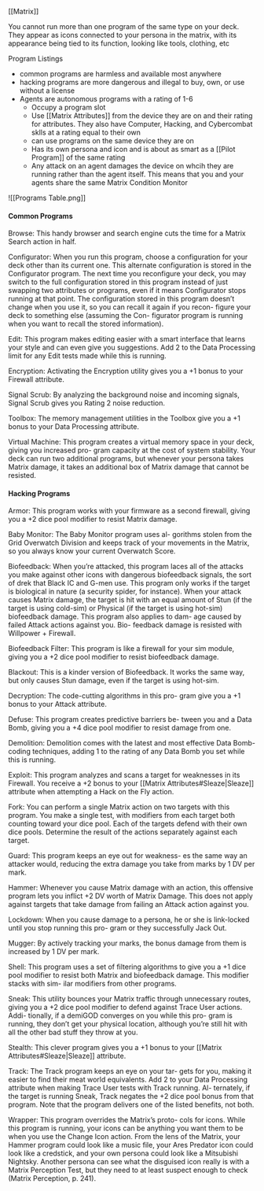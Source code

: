 [[Matrix]]

You cannot run more than one program of the same type on your deck. They appear as icons connected to your persona in the matrix, with its appearance being tied to its function, looking like tools, clothing, etc

Program Listings
- common programs are harmless and available most anywhere
- hacking programs are more dangerous and illegal to buy, own, or use without a license
- Agents are autonomous programs with a rating of 1-6
	- Occupy a program slot
	- Use [[Matrix Attributes]] from the device they are on and their rating for attributes. They also have Computer, Hacking, and Cybercombat sklls at a rating equal to their own
	- can use programs on the same device they are on
	- Has its own persona and icon and is about as smart as a [[Pilot Program]] of the same rating
	- Any attack on an agent damages the device on whcih they are running rather than the agent itself. This means that you and your agents share the same Matrix Condition Monitor


![[Programs Table.png]]

#### Common Programs
 Browse: This handy browser and search engine cuts the time for a Matrix Search action in half.

Configurator: When you run this program, choose a configuration for your deck other than its current one. This alternate configuration is stored in the Configurator program. The next time you reconfigure your deck, you may switch to the full configuration stored in this program instead of just swapping two attributes or programs, even if it means Configurator stops running at that point. The configuration stored in this program doesn’t change when you use it, so you can recall it again if you recon- figure your deck to something else (assuming the Con- figurator program is running when you want to recall the stored information).

Edit: This program makes editing easier with a smart interface that learns your style and can even give you suggestions. Add 2 to the Data Processing limit for any Edit tests made while this is running.

Encryption: Activating the Encryption utility gives you a +1 bonus to your Firewall attribute.

Signal Scrub: By analyzing the background noise and incoming signals, Signal Scrub gives you Rating 2 noise reduction.

Toolbox: The memory management utilities in the Toolbox give you a +1 bonus to your Data Processing attribute.

Virtual Machine: This program creates a virtual memory space in your deck, giving you increased pro- gram capacity at the cost of system stability. Your deck can run two additional programs, but whenever your persona takes Matrix damage, it takes an additional box of Matrix damage that cannot be resisted.

#### Hacking Programs
 Armor: This program works with your firmware as a second firewall, giving you a +2 dice pool modifier to resist Matrix damage.

Baby Monitor: The Baby Monitor program uses al- gorithms stolen from the Grid Overwatch Division and keeps track of your movements in the Matrix, so you always know your current Overwatch Score.

Biofeedback: When you’re attacked, this program laces all of the attacks you make against other icons with dangerous biofeedback signals, the sort of drek that Black IC and G-men use. This program only works if the target is biological in nature (a security spider, for instance). When your attack causes Matrix damage, the target is hit with an equal amount of Stun (if the target is using cold-sim) or Physical (if the target is using hot-sim) biofeedback damage. This program also applies to dam- age caused by failed Attack actions against you. Bio- feedback damage is resisted with Willpower + Firewall.

Biofeedback Filter: This program is like a firewall for your sim module, giving you a +2 dice pool modifier to resist biofeedback damage.

Blackout: This is a kinder version of Biofeedback. It works the same way, but only causes Stun damage, even if the target is using hot-sim.

Decryption: The code-cutting algorithms in this pro- gram give you a +1 bonus to your Attack attribute.

Defuse: This program creates predictive barriers be- tween you and a Data Bomb, giving you a +4 dice pool modifier to resist damage from one.

Demolition: Demolition comes with the latest and most effective Data Bomb-coding techniques, adding 1 to the rating of any Data Bomb you set while this is running.

Exploit: This program analyzes and scans a target for weaknesses in its Firewall. You receive a +2 bonus to your [[Matrix Attributes#Sleaze|Sleaze]] attribute when attempting a Hack on the Fly action.

Fork: You can perform a single Matrix action on two targets with this program. You make a single test, with modifiers from each target both counting toward your dice pool. Each of the targets defend with their own dice pools. Determine the result of the actions separately against each target.

Guard: This program keeps an eye out for weakness- es the same way an attacker would, reducing the extra damage you take from marks by 1 DV per mark.

Hammer: Whenever you cause Matrix damage with an action, this offensive program lets you inflict +2 DV worth of Matrix Damage. This does not apply against targets that take damage from failing an Attack action against you.

Lockdown: When you cause damage to a persona, he or she is link-locked until you stop running this pro- gram or they successfully Jack Out.

Mugger: By actively tracking your marks, the bonus damage from them is increased by 1 DV per mark.

Shell: This program uses a set of filtering algorithms to give you a +1 dice pool modifier to resist both Matrix and biofeedback damage. This modifier stacks with sim- ilar modifiers from other programs.

Sneak: This utility bounces your Matrix traffic through unnecessary routes, giving you a +2 dice pool modifier to defend against Trace User actions. Addi- tionally, if a demiGOD converges on you while this pro- gram is running, they don’t get your physical location, although you’re still hit with all the other bad stuff they throw at you.

Stealth: This clever program gives you a +1 bonus to your [[Matrix Attributes#Sleaze|Sleaze]] attribute.

Track: The Track program keeps an eye on your tar- gets for you, making it easier to find their meat world equivalents. Add 2 to your Data Processing attribute when making Trace User tests with Track running. Al- ternately, if the target is running Sneak, Track negates the +2 dice pool bonus from that program. Note that the program delivers one of the listed benefits, not both.

Wrapper: This program overrides the Matrix’s proto- cols for icons. While this program is running, your icons can be anything you want them to be when you use the Change Icon action. From the lens of the Matrix, your Hammer program could look like a music file, your Ares Predator icon could look like a credstick, and your own persona could look like a Mitsubishi Nightsky. Another persona can see what the disguised icon really is with a Matrix Perception Test, but they need to at least suspect enough to check (Matrix Perception, p. 241).